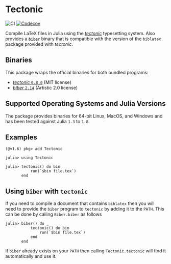 # Tectonic

![CI](https://github.com/MichaelHatherly/Tectonic.jl/workflows/CI/badge.svg)
[![Codecov](https://codecov.io/gh/MichaelHatherly/Tectonic.jl/branch/master/graph/badge.svg)](https://codecov.io/gh/MichaelHatherly/Tectonic.jl)

Compile LaTeX files in Julia using the [*tectonic*][tectonic] typesetting
system. Also provides a [`biber`][biber] binary that is compatible with the
version of the `biblatex` package provided with *tectonic*.

## Binaries

This package wraps the official binaries for both bundled programs:

  - [*tectonic* `0.8.0`][tectonic-binaries] (MIT license)
  - [*biber* `2.14`][biber-binaries] (Artistic 2.0 license)

## Supported Operating Systems and Julia Versions

The package provides binaries for 64-bit Linux, MacOS, and Windows and has been
tested against Julia `1.3` to `1.8`.

## Examples

```
(@v1.6) pkg> add Tectonic

julia> using Tectonic

julia> tectonic() do bin
           run(`$bin file.tex`)
       end

```

## Using `biber` with `tectonic`

If you need to compile a document that contains `biblatex` then you will need
to provide the `biber` program to `tectonic` by adding it to the `PATH`. This
can be done by calling `Biber.biber` as follows

```
julia> biber() do _
           tectonic() do bin
               run(`$bin file.tex`)
           end
       end
```

If `biber` already exists on your `PATH` then calling `Tectonic.tectonic`
will find it automatically and use it.

[tectonic]: https://github.com/tectonic-typesetting/tectonic
[tectonic-binaries]: https://github.com/tectonic-typesetting/tectonic/releases

[biber]: https://github.com/plk/biber
[biber-binaries]: https://sourceforge.net/projects/biblatex-biber/files/biblatex-biber/
